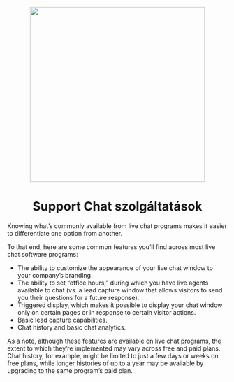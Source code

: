 <p align="center">
    <img src="images\crm.jpg" width="400"/>
</p>

# <center>Support Chat szolgáltatások</center>

Knowing what’s commonly available from live chat programs makes it easier to differentiate one option from another.

To that end, here are some common features you’ll find across most live chat software programs:

- The ability to customize the appearance of your live chat window to your company’s branding.
- The ability to set “office hours,” during which you have live agents available to chat (vs. a lead capture window that allows visitors to send you their questions for a future response).
- Triggered display, which makes it possible to display your chat window only on certain pages or in response to certain visitor actions.
- Basic lead capture capabilities.
- Chat history and basic chat analytics.

As a note, although these features are available on live chat programs, the extent to which they’re implemented may vary across free and paid plans. Chat history, for example, might be limited to just a few days or weeks on free plans, while longer histories of up to a year may be available by upgrading to the same program’s paid plan.

